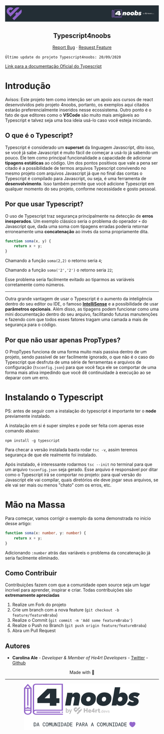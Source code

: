 <p align="center">
  <a href="https://github.com/he4rt/4noobs" target="_blank">
    <img src="./.github/images/header_4noobs.svg">
  </a>
</p>

<p align="center">
  <h2 align="center">Typescript4noobs</h2>
  
  <p align="center">
    <a href="https://github.com/Carolis/typescript4noobs/issues">Report Bug</a>
    ·
    <a href="https://github.com/Carolis/typescript4noobs/issues">Request Feature</a>
  </p>
</p>

`Último update do projeto Typescript4noobs: 20/09/2020`

[Link para a documentação Oficial do Typescript](https://www.typescriptlang.org/docs) 


# Introdução
 
Avisos: 
Este projeto tem como intenção ser um apoio aos cursos de react desenvolvidos pelo projeto 4noobs, portanto, os exemplos aqui citados estarão preferencialmente inseridos nesse ecossistema.
Outro ponto é o fato de que editores como o **VSCode** são muito mais amigáveis ao Typescript e talvez seja uma boa ideia usá-lo caso você esteja iniciando.

## O que é o Typescript?

Typescript é considerado um **superset** da linguagem Javascript, dito isso, se você já sabe Javascript é muito fácil de começar a usá-lo já sabendo um pouco. 
Ele tem como  principal funcionalidade a capacidade de adicionar **tipagens estáticas** ao código. 
Um dos pontos positivos que vale a pena ser citado é a possibilidade de termos arquivos Typescript convivendo no mesmo projeto com arquivos Javascript já que no final das contas o Typescript é compilado para Javascript, ou seja, é uma ferramenta de **desenvolvimento**. Isso também permite que você adicione Typescript em qualquer momento do seu projeto, conforme necessidade e gosto pessoal.

## Por que usar Typescript?

O uso de Typescript traz segurança principalmente na detecção de **erros inesperados**. Um exemplo clássico seria o problema do operador `+` do Javascript que, dada uma soma com tipagens erradas poderia retornar erroneamente uma **concatenação** ao invés da soma propriamente dita.

```ts
function soma(x, y) {
    return x + y;
}
```

Chamando a função `soma(2,2)` o retorno seria `4`;

Chamando a função `soma('2','2')` o retorno seria `22`; 

Esse problema seria facilmente evitado ao tiparmos as variáveis corretamente como números.


--- 

Outra grande vantagem de usar o Typescript é o aumento da inteligência dentro do seu editor ou IDE, o famoso **[IntelliSense](https://code.visualstudio.com/docs/editor/intellisense)** e a possibilidade de usar **parâmetros opcionais**. Além disso, as tipagens podem funcionar como uma mini documentação dentro do seu arquivo, facilitando futuras manutenções e fazendo com que todos esses fatores tragam uma camada a mais de segurança para o código.

## Por que não usar apenas PropTypes?

O PropTypes funciona de uma forma muito mais passiva dentro de um projeto, sendo passível de ser facilmente ignorado, o que não é o caso do Typescript que desfruta de uma série de ferramentas e arquivos de configuração (`tsconfig.json`) para que você faça ele se comportar de uma forma mais ativa impedindo que você dê continuidade à execução ao se deparar com um erro.

# Instalando o Typescript

PS: antes de seguir com a instalação do typescript é importante ter o **node** previamente instalado.

A instalação em si é super simples e pode ser feita com apenas esse comando abaixo:

`npm install -g typescript` 

Para checar a versão instalada basta rodar `tsc -v`, assim teremos segurança de que ele realmente foi instalado.

Após instalado, é interessante rodarmos `tsc --init` no terminal para que um arquivo `tsconfig.json` seja gerado. Esse arquivo é responsável por ditar como o Typescript irá se comportar no projeto: para qual versão do Javascript ele vai compilar, quais diretórios ele deve jogar seus arquivos, se ele vai ser mais ou menos "chato" com os erros, etc.

# Mão na Massa

Para começar, vamos corrigir o exemplo da soma demonstrada no início desse artigo:

```ts
function soma(x: number, y: number) {
    return x + y;
}
```

Adicionando `:number` atrás das variáveis o problema da concatenação já seria facilmente eliminado.

## Como Contribuir

Contribuições fazem com que a comunidade open source seja um lugar incrível para aprender, inspirar e criar. Todas contribuições
são **extremamente apreciadas**

1. Realize um Fork do projeto
2. Crie um branch com a nova feature (`git checkout -b feature/featureBraba`)
3. Realize o Commit (`git commit -m 'Add some featureBraba'`)
4. Realize o Push no Branch (`git push origin feature/featureBraba`)
5. Abra um Pull Request

## Autores

- **Carolina Ale** - _Developer & Member of He4rt Developers_  - [Twitter](https://twitter.com/caroliscaroles) - [Github](https://github.com/Carolis)

<p align="center">Made with 💜</p>

---

<p align="center">
  <a href="https://github.com/he4rt/4noobs" target="_blank">
    <img src="./.github/images/footer_4noobs.svg" width="380">
  </a>
</p>
